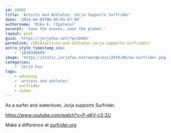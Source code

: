 ```yaml
---
id: 10492
title: 'Artists and Athletes: Jorja Supports Surfrider'
date: '2014-04-09T06:05:03-07:00'
authorname: 'Mika E. (Ipstenu)'
excerpt: 'Save the oceans, save the planet.'
layout: post
guid: 'https://jorjafox.net/?p=10492'
permalink: /2014/artists-and-athletes-jorja-supports-surfrider/
astra_style_timestamp_css:
    - '1634346689'
image: 'https://static.jorjafox.net/wordpress/2014/04/aa-surfrider.png'
categories:
    - 'Jorja Fox'
tags:
    - advocacy
    - 'artists and athletes'
    - surfrider
    - video
---
```


As a surfer and waterlover, Jorja supports Surfrider.

https://www.youtube.com/watch?v=P-qKV-c3-2U

Make a difference at <a href="http://surfrider.org/">surfrider.org</a>
